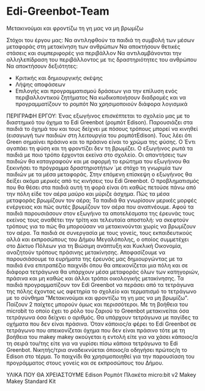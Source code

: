 # Edi-Greenbot-Team
Μετακινούμαι και φροντίζω τη γη μας να μη βρωμίζω

Στόχοι του έργου μας:
Να αντιληφθούν τα παιδιά τη συμβολή των μέσων μεταφοράς στη μετακίνηση των ανθρώπων 
Να αποκτήσουν θετικές στάσεις και συμπεριφορές για περιβάλλον
Να αντιλαμβάνονται την αλληλεπίδραση του περιβάλλοντος με τις δραστηριότητες του ανθρώπου
Να αποκτήσουν δεξιότητες:
- Κριτικής και δημιουργικής σκέψης
- Λήψης αποφάσεων
- Επιλογής και προγραμματισμού δράσεων για την επίλυση ενός περιβαλλοντικού ζητήματος
Να κωδικοποιήσουν διαδρομές και να προγραμματίζουν το ρομπότ
Να χρησιμοποιούν διάφορα λογισμικά


ΠΕΡΙΓΡΑΦΗ ΕΡΓΟΥ:
Ένας εξωγήινος επισκέπτεται το σχολείο μας με το διαστημικό του όχημα το Edi Greenbot (ρομπότ Edison).
Παρουσιάζει στα παιδιά το όχημά του και τους δείχνει με πόσους τρόπους μπορεί να κινηθεί (εισαγωγή των παιδιών στη λειτουργία του ρομπότEdison).
Τους λέει ότι Green σημαίνει πράσινο και το πράσινο είναι το χρώμα της φύσης. Ο Έντι αγαπάει τη φύση και τη φροντίζει δεν τη βρωμίζει.
Ο εξωγήινος ρωτά τα παιδιά με ποιο τρόπο έρχονται εκείνα στο σχολείο. Οι απαντήσεις των παιδιών θα καταγραφούν και με αφορμή το ερώτημα του εξωγήινου
θα ξεκινήσει το πρόγραμμα δραστηριοτήτων ΄με στόχο τη γνωριμία των παιδιών με τα μέσα μεταφοράς. 
Στην επόμενη επίσκεψη ο εξωγήινος θα δείξει ακόμα μερικές από τις κινήσεις του Edi Greenbot. 
Ο προβληματισμός που θα θέσει στα παιδιά αυτή τη φορά είναι ότι καθώς πετούσε πάνω από την πόλη είδε τον αέρα μαύρο και μύριζε άσχημα.
Πώς τα μέσα μεταφοράς βρωμίζουν τον αέρα; Τα παιδιά θα γνωρίσουν μερικές μορφές ενέργειας και πώς αυτές βρωμίζουν τον αέρα που αναπνέουμε.
Αφού τα παιδιά παρουσιάσουν στον εξωγήινο τα αποτελέσματα της έρευνάς τους εκείνος τους αναθέτει την τρίτη και τελευταία αποστολή: 
να σκεφτούν τρόπους για το πώς θα μπορούσαν να μετακινούνται χωρίς να βρωμίζουν τον αέρα.
Τα παιδιά σε συνεργασία με τους γονείς, τους εκπαιδευτικούς αλλά και εκπροσώπους του Δήμου Μεγαλόπολης, ο οποίος συμμετέχει στο Δίκτυο Πόλεων για τη Βιώσιμη ανάπτυξη
και Κυκλική Οικονομία, αναζητούν τρόπους πράσινης μετακίνησης. Αποφασίζουμε να παρουσιάσουμε τα ευρήματα της έρευνάς μας δημιουργώντας με τα παιδιά ένα 
επιτραπέζιο παιχνίδι όπου θα απεικονίζεται μια πόλη και σε διάφορα τετράγωνα θα υπάρχουν μέσα μεταφοράς όλων των κατηγοριών, 
πράσινα και μη καθώς και άλλοι τρόποι οικολογικής μετακίνησης. Τα παιδιά προγραμματίζουν τον Edi Greenbot να περάσει από τα τετράγωνα της πόλης
έχοντας ως αφετηρία το σχολείο και τερματισμό το τετράγωνο με το σύνθημα "Μετακινούμαι και φροντίζω τη γη μας να μη βρωμίζω".
Παίζουν 2 παίχτες μπορούν όμως και περισσότεροι. Με τη βοήθεια του microbit το οποίο έχει το ρόλο του ζαριού το Greenbot μετακινείται όσα τετράγωνα
όσα δείχνει ο αριθμός. Θα υπάρχουν τετράγωνα  με παγίδες τα οχήματα που δεν είναι πράσινα. Όταν κάποιος/α φέρει το Edi Greenbot σε τετράγωνο που απεικονίζεται 
όχημα που δεν είναι πράσινο τότε με τη βοήθεια του makey makey ακούγεται η εντολή είτε για να χάσει κάποιος/α τη σειρά του/της είτε για να γυρίσει 
πίσω κάποια τετράγωνα το Edi Greenbot. Νικητής/τρια αναδεικνύεται όποιος/α οδηγήσει πρώτος/η το Edison στο τέρμα.
Το παιχνίδι θα χρησιμοποιηθεί για την παρουσίαση του προγράμματος στους γονείς και σε εκπροσώπους του Δήμου.

ΥΛΙΚΑ ΠΟΥ ΘΑ ΧΡΕΙΑΣΤΟΥΜΕ
 Edison Ρομπότ
 Πλακέτα micro:bit v2
 Makey Makey Standard Kit
 


